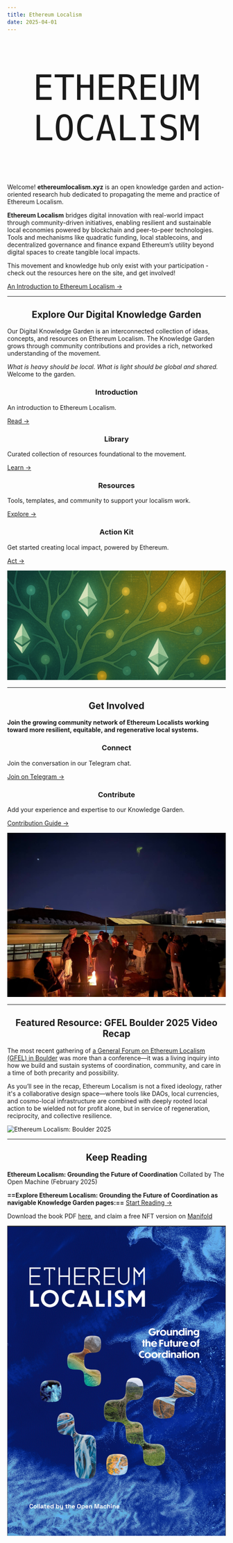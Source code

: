 ```yaml
---
title: Ethereum Localism
date: 2025-04-01
---
```


<style>

.page-header .popover-hint {
  display: none;
}

h1, h2, h3, h4, h5, h6 {
  text-align: center;
}



</style>

<div id="index-header" style="font-family: 'OnlyTrue', monospace; font-size: clamp(1.75rem, 10vw, 5rem); text-transform: uppercase; text-align: center; margin: 5rem auto; animation: ColorChange 15s infinite ease-in-out; ">Ethereum<br> Localism</div>

Welcome! **ethereumlocalism.xyz** is an open knowledge garden and action-oriented research hub dedicated to propagating the meme and practice of Ethereum Localism.

**Ethereum Localism** bridges digital innovation with real-world impact through community-driven initiatives, enabling resilient and sustainable local economies powered by blockchain and peer-to-peer technologies. Tools and mechanisms like quadratic funding, local stablecoins, and decentralized governance and finance expand Ethereum’s utility beyond digital spaces to create tangible local impacts.

This movement and knowledge hub only exist with your participation - check out the resources here on the site, and get involved!

[An Introduction to Ethereum Localism →](/introduction)

---

## Explore Our Digital Knowledge Garden

Our Digital Knowledge Garden is an interconnected collection of ideas, concepts, and resources on Ethereum Localism. The Knowledge Garden grows through community contributions and provides a rich, networked understanding of the movement.

_What is heavy should be local. What is light should be global and shared._ Welcome to the garden.

<div class="home-grid">
<div class="home-card">
    <h3>Introduction</h3>
    <p>An introduction to Ethereum Localism.</p>
    <a href="/introduction">Read →</a>
  </div>

  <div class="home-card">
    <h3>Library</h3>
    <p>Curated collection of resources foundational to the movement.</p>
    <a href="/library">Learn →</a>
  </div>
  
  <div class="home-card">
    <h3>Resources</h3>
    <p>Tools, templates, and community to support your localism work.</p>
    <a href="/resources">Explore →</a>
  </div>

  <div class="home-card">
    <h3>Action Kit</h3>
    <p>Get started creating local impact, powered by Ethereum.</p>
    <a href="/introduction/action-kit">Act →</a>
  </div>
</div>

![](assets/knowledgegarden-v2.png)

---

## Get Involved

**Join the growing community network of Ethereum Localists working toward more resilient, equitable, and regenerative local systems.**

<div class="home-grid">
  <div class="home-card">
    <h3>Connect</h3>
    <p>Join the conversation in our Telegram chat.</p>
    <a href="https://t.me/+5Enk4J4d98MyMDkx">Join on Telegram →</a>
  </div>

  <div class="home-card">
    <h3>Contribute</h3>
    <p>Add your experience and expertise to our Knowledge Garden.</p>
    <a href="/contribution-guide">Contribution Guide →</a>
  </div>
</div>

![](assets/gfel-bouldercircle.jpg)

---

## Featured Resource: GFEL Boulder 2025 Video Recap

The most recent gathering of [a General Forum on Ethereum Localism (GFEL) in Boulder](library/GFEL/GFEL-2025-Boulder-Documentation) was more than a conference—it was a living inquiry into how we build and sustain systems of coordination, community, and care in a time of both precarity and possibility.

As you’ll see in the recap, Ethereum Localism is not a fixed ideology, rather it's a collaborative design space—where tools like DAOs, local currencies, and cosmo-local infrastructure are combined with deeply rooted local action to be wielded not for profit alone, but in service of regeneration, reciprocity, and collective resilience.

![Ethereum Localism: Boulder 2025](https://youtu.be/1rGrFA1JTmo?si=NIGbXA9AW5RTYcRZ)

---

## Keep Reading

**Ethereum Localism: Grounding the Future of Coordination**
Collated by The Open Machine (February 2025)

**==Explore Ethereum Localism: Grounding the Future of Coordination as navigable Knowledge Garden pages:==**
[Start Reading →](library/Ethereum-Localism/ethereum-localism-book/index)

Download the book PDF [here](https://qxvqdga4v2uhlcgh7bvl5m6rukrhmesy6uzingqov76jw5miy3ka.arweave.net/hesBmByuqHWIx_hqvrPRoqJ2Elj1MoaaDq_8m3WIxtQ), and claim a free NFT version on [Manifold](https://app.manifold.xyz/c/ethereum-localism)

![](assets/ELbookcover.png)
